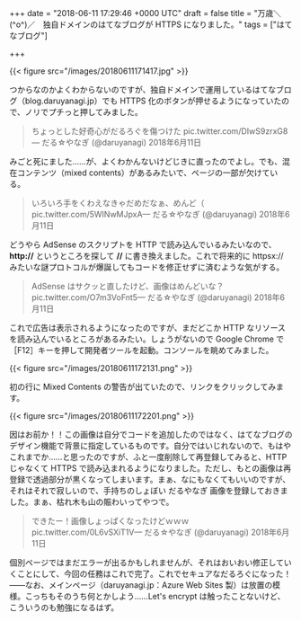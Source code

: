 
+++
date = "2018-06-11 17:29:46 +0000 UTC"
draft = false
title = "万歳＼(^o^)／　独自ドメインのはてなブログが HTTPS になりました。"
tags = ["はてなブログ"]

+++


{{< figure src="/images/20180611171417.jpg"  >}}

つからなのかよくわからないのですが、独自ドメインで運用しているはてなブログ（blog.daruyanagi.jp）でも HTTPS 化のボタンが押せるようになっていたので、ノリでプチっと押してみました。

>ちょっとした好奇心がだるろぐを傷つけた pic.twitter.com/DIwS9zrxG8— だる☆やなぎ (@daruyanagi) 2018年6月11日<script async="" src="https://platform.twitter.com/widgets.js" charset="utf-8"></script>

みごと死にました……が、よくわかんないけどじきに直ったのでよし。でも、混在コンテンツ（mixed contents）があるみたいで、ページの一部が欠けている。

>いろいろ手をくわえなきゃだめだなぁ、めんど（ pic.twitter.com/5WINwMJpxA— だる☆やなぎ (@daruyanagi) 2018年6月11日<script async="" src="https://platform.twitter.com/widgets.js" charset="utf-8"></script>

どうやら AdSense のスクリプトを HTTP で読み込んでいるみたいなので、**http://** というところを探して **//** に書き換えました。これで将来的に httpsx:// みたいな謎プロトコルが爆誕してもコードを修正せずに済むような気がする。

>AdSense はサクッと直したけど、画像はめんどいな？ pic.twitter.com/O7m3VoFnt5— だる☆やなぎ (@daruyanagi) 2018年6月11日<script async="" src="https://platform.twitter.com/widgets.js" charset="utf-8"></script>

これで広告は表示されるようになったのですが、まだどこか HTTP なリソースを読み込んでいるところがあるみたい。しょうがないので Google Chrome で［F12］キーを押して開発者ツールを起動。コンソールを眺めてみました。

{{< figure src="/images/20180611172131.png"  >}}

初の行に Mixed Contents の警告が出ていたので、リンクをクリックしてみます。

{{< figure src="/images/20180611172201.png"  >}}

因はお前か！！この画像は自分でコードを追加したのではなく、はてなブログのデザイン機能で背景に指定しているものです。自分ではいじれないので、もはやこれまでか……と思ったのですが、ふと一度削除して再登録してみると、HTTP じゃなくて HTTPS で読み込まれるようになりました。ただし、もとの画像は再登録で透過部分が黒くなってしまいます。まぁ、なにもなくてもいいのですが、それはそれで寂しいので、手持ちのしょぼい だるやなぎ 画像を登録しておきました。まぁ、枯れ木も山の賑わいってやつで。

>できたー！画像しょっぱくなったけどｗｗｗ pic.twitter.com/0L6vSXiT1V— だる☆やなぎ (@daruyanagi) 2018年6月11日<script async="" src="https://platform.twitter.com/widgets.js" charset="utf-8"></script>

個別ページではまだエラーが出るかもしれませんが、それはおいおい修正していくことにして、今回の任務はこれで完了。これでセキュアなだるろぐになった！――なお、メインページ（daruyanagi.jp：Azure Web Sites 製）は放置の模様。こっちもそのうち何とかしよう……Let&#39;s encrypt は触ったことないけど、こういうのも勉強になるはず。


